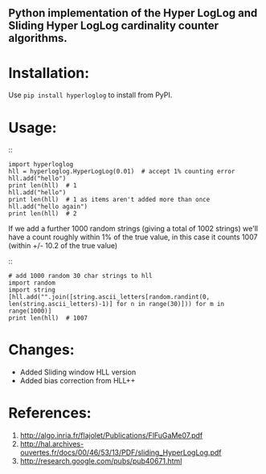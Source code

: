 Python implementation of the Hyper LogLog and Sliding Hyper LogLog cardinality counter algorithms. 
--------------------------------------------------------------------------------------------------

Installation:
============

Use ``pip install hyperloglog`` to install from PyPI.

Usage:
=====

::

    import hyperloglog
    hll = hyperloglog.HyperLogLog(0.01)  # accept 1% counting error
    hll.add("hello")
    print len(hll)  # 1
    hll.add("hello")
    print len(hll)  # 1 as items aren't added more than once
    hll.add("hello again")
    print len(hll)  # 2

If we add a further 1000 random strings (giving a total of 1002 strings) we'll have a count roughly within 1% of the true value, in this case it counts 1007 (within +/- 10.2 of the true value)

::

    # add 1000 random 30 char strings to hll
    import random
    import string
    [hll.add("".join([string.ascii_letters[random.randint(0, len(string.ascii_letters)-1)] for n in range(30)])) for m in range(1000)]  
    print len(hll)  # 1007


Changes:
========
- Added Sliding window HLL version
- Added bias correction from HLL++

References:
===========

1. http://algo.inria.fr/flajolet/Publications/FlFuGaMe07.pdf
2. http://hal.archives-ouvertes.fr/docs/00/46/53/13/PDF/sliding_HyperLogLog.pdf
3. http://research.google.com/pubs/pub40671.html
